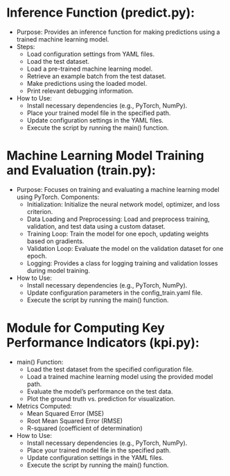 # Inference Function (predict.py):
* Purpose: Provides an inference function for making predictions using a trained machine learning model.
* Steps:
  * Load configuration settings from YAML files.
  * Load the test dataset.
  * Load a pre-trained machine learning model.
  * Retrieve an example batch from the test dataset.
  * Make predictions using the loaded model.
  * Print relevant debugging information.
* How to Use:
  * Install necessary dependencies (e.g., PyTorch, NumPy).
  * Place your trained model file in the specified path.
  * Update configuration settings in the YAML files.
  * Execute the script by running the main() function.

# Machine Learning Model Training and Evaluation (train.py):
* Purpose: Focuses on training and evaluating a machine learning model using PyTorch.
Components:
  * Initialization: Initialize the neural network model, optimizer, and loss criterion.
  * Data Loading and Preprocessing: Load and preprocess training, validation, and test data using a custom dataset.
  * Training Loop: Train the model for one epoch, updating weights based on gradients.
  * Validation Loop: Evaluate the model on the validation dataset for one epoch.
  * Logging: Provides a class for logging training and validation losses during model training.
* How to Use:
  * Install necessary dependencies (e.g., PyTorch, NumPy).
  * Update configuration parameters in the config_train.yaml file.
  * Execute the script by running the main() function.

# Module for Computing Key Performance Indicators (kpi.py):
* main() Function:
  * Load the test dataset from the specified configuration file.
  * Load a trained machine learning model using the provided model path.
  * Evaluate the model’s performance on the test data.
  * Plot the ground truth vs. prediction for visualization.
* Metrics Computed:
  * Mean Squared Error (MSE)
  * Root Mean Squared Error (RMSE)
  * R-squared (coefficient of determination)
* How to Use:
  * Install necessary dependencies (e.g., PyTorch, NumPy).
  * Place your trained model file in the specified path.
  * Update configuration settings in the YAML files.
  * Execute the script by running the main() function.

